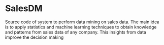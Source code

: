 # SalesDM
Source code of system to perform data mining on sales data. The main idea is to apply statistics and machine learning techniques to obtain knowledge and patterns from sales data of any company. This insights from data improve the decision making 
